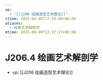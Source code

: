 ```yaml
---
up:
  - "[[J206 绘画造型艺术理论]]"
ctime: 2025-04-06T17:59:00+08:00
aliases:
  - 绘画艺术解剖学
mtime: 2025-09-09T12:37:17+08:00
---
```


# J206.4 绘画艺术解剖学

- up: [[J206 绘画造型艺术理论]]
